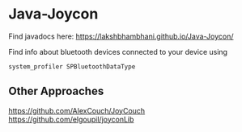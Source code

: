 # Java-Joycon

Find javadocs here: https://lakshbhambhani.github.io/Java-Joycon/

Find info about bluetooth devices connected to your device using 
```
system_profiler SPBluetoothDataType
```

## Other Approaches
https://github.com/AlexCouch/JoyCouch<br>
https://github.com/elgoupil/joyconLib
